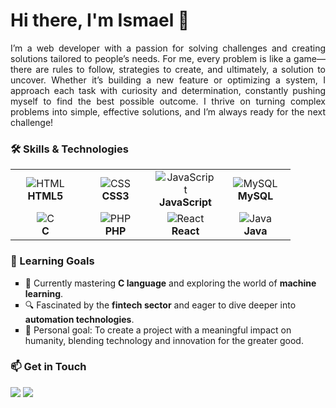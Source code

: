 <h1>Hi there, I'm Ismael 👋</h1>

<p align="justify">
  I’m a web developer with a passion for solving challenges and creating solutions tailored to people’s needs. For me, every problem is like a game—there are rules to follow, strategies to create, and ultimately, a solution to uncover. Whether it’s building a new feature or optimizing a system, I approach each task with curiosity and determination, constantly pushing myself to find the best possible outcome. I thrive on turning complex problems into simple, effective solutions, and I’m always ready for the next challenge!
</p>

<h3>🛠️ Skills & Technologies</h3>

<table>
  <tr>
    <td align="center" width="96">
      <img src="https://img.shields.io/badge/HTML5-E34F26?style=for-the-badge&logo=html5&logoColor=white" alt="HTML" />
      <br /> <strong>HTML5</strong>
    </td>
    <td align="center" width="96">
      <img src="https://img.shields.io/badge/CSS3-1572B6?style=for-the-badge&logo=css3&logoColor=white" alt="CSS" />
      <br /> <strong>CSS3</strong>
    </td>
    <td align="center" width="96">
      <img src="https://img.shields.io/badge/JavaScript-F7DF1E?style=for-the-badge&logo=javascript&logoColor=black" alt="JavaScript" />
      <br /> <strong>JavaScript</strong>
    </td>
    <td align="center" width="96">
      <img src="https://img.shields.io/badge/MySQL-4479A1?style=for-the-badge&logo=mysql&logoColor=white" alt="MySQL" />
      <br /> <strong>MySQL</strong>
    </td>
  </tr>
  <tr>
    <td align="center" width="96">
      <img src="https://img.shields.io/badge/C-A8B9CC?style=for-the-badge&logo=c&logoColor=white" alt="C" />
      <br /> <strong>C</strong>
    </td>
    <td align="center" width="96">
      <img src="https://img.shields.io/badge/PHP-777BB4?style=for-the-badge&logo=php&logoColor=white" alt="PHP" />
      <br /> <strong>PHP</strong>
    </td>
    <td align="center" width="96">
      <img src="https://img.shields.io/badge/React-61DAFB?style=for-the-badge&logo=react&logoColor=black" alt="React" />
      <br /> <strong>React</strong>
    </td>
    <td align="center" width="96">
      <img src="https://img.shields.io/badge/Java-007396?style=for-the-badge&logo=java&logoColor=white" alt="Java" />
      <br /> <strong>Java</strong>
    </td>
  </tr>
</table>


<h3>🧠 Learning Goals</h3>
<ul style="list-style: square">
  <li>🌱 Currently mastering <strong>C language</strong> and exploring the world of <strong>machine learning</strong>.</li>
  <li>🔍 Fascinated by the <strong>fintech sector</strong> and eager to dive deeper into <strong>automation technologies</strong>.</li>
  <li>🎯 Personal goal: To create a project with a meaningful impact on humanity, blending technology and innovation for the greater good.</li>
</ul>


<h3>📫 Get in Touch</h3>
<p>
  <a href="https://linkedin.com/in/ismaeljerruzjellouly"><img src="https://img.shields.io/badge/LinkedIn-Connect-blue?style=for-the-badge&logo=linkedin" /></a>
  <a href="mailto:ismaeljerruz@gmail.com"><img src="https://img.shields.io/badge/Email-Contact%20Me-red?style=for-the-badge&logo=gmail" /></a>
</p>
